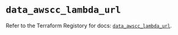 # `data_awscc_lambda_url`

Refer to the Terraform Registory for docs: [`data_awscc_lambda_url`](https://registry.terraform.io/providers/hashicorp/awscc/0.70.0/docs/data-sources/lambda_url).
